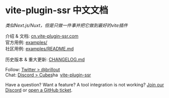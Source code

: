 # vite-plugin-ssr 中文文档

*类似Next.js/Nuxt，但是只做一件事并把它做到最好的vite插件*

介绍 & 文档: [cn.vite-plugin-ssr.com](https://cn.vite-plugin-ssr.com)
<br/>
官方用例: [examples/](https://github.com/brillout/vite-plugin-ssr/tree/main/examples)
<br/>
社区用例: [examples/README.md](https://github.com/brillout/vite-plugin-ssr/tree/main/examples#community-examples)

历史版本 & 重大更新: [CHANGELOG.md](/CHANGELOG.md)

Follow: [Twitter > @brillout](https://twitter.com/brillout)
<br/>
Chat: <a href="https://discord.com/invite/dSDMGGJZQy">Discord > Cubes<img src="/docs/images/icons/hash.svg" height="17" width="23" valign="text-bottom" alt="hash"/>vite-plugin-ssr</a>


Have a question? Want a feature? A tool integration is not working?
<a href="https://discord.com/invite/dSDMGGJZQy">Join our Discord</a> or
<a href="https://github.com/brillout/vite-plugin-ssr/issues/new">open a GitHub ticket</a>.

